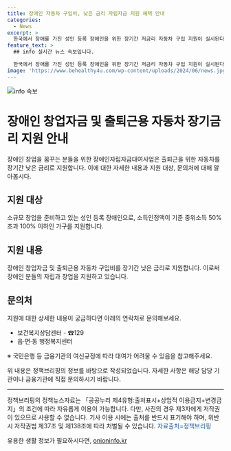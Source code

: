 ```yaml
---
title: 장애인 자동차 구입비, 낮은 금리 자립자금 지원 혜택 안내
categories:
  - News
excerpt: >
  한국에서 장애를 가진 성인 등록 장애인을 위한 장기간 저금리 자동차 구입 지원이 실시된다. 소득인정액이 중위소득 50% 초과 100% 이하인 가구가 대상이며, 보건복지상담센터나 행정복지센터를 통해 문의할 수 있다. 다만, 국민은행 여신규정에 따라 대여가 어려울 수 있다는 점을 주의해야 한다. 해당 자료는 공공누리 조건에 따라 자유롭게 이용 가능하며, 출처를 표기하지 않을 경우에는 저작권법에 의해 처벌될 수 있다. (출처: 정책브리핑 www.korea.kr)
feature_text: >
  ## info 실시간 뉴스 속보입니다.

  한국에서 장애를 가진 성인 등록 장애인을 위한 장기간 저금리 자동차 구입 지원이 실시된다. 소득인정액이 중위소득 50% 초과 100% 이하인 가구가 대상이며, 보건복지상담센터나 행정복지센터를 통해 문의할 수 있다. 다만, 국민은행 여신규정에 따라 대여가 어려울 수 있다는 점을 주의해야 한다. 해당 자료는 공공누리 조건에 따라 자유롭게 이용 가능하며, 출처를 표기하지 않을 경우에는 저작권법에 의해 처벌될 수 있다. (출처: 정책브리핑 www.korea.kr)
image: 'https://www.behealthy4u.com/wp-content/uploads/2024/06/news.jpg'
---
```


<p><img src="https://www.behealthy4u.com/wp-content/uploads/2024/06/news.jpg" alt="info 속보" /></p>

<h1>장애인 창업자금 및 출퇴근용 자동차 장기금리 지원 안내</h1>

<p data-ke-size="size16">장애인 창업을 꿈꾸는 분들을 위한 장애인자립자금대여사업은 출퇴근을 위한 자동차를 장기간 낮은 금리로 지원합니다. 이에 대한 자세한 내용과 지원 대상, 문의처에 대해 알아봅시다.</p>

<h2 data-ke-size="size26">지원 대상</h2>

<p data-ke-size="size16">소규모 창업을 준비하고 있는 성인 등록 장애인으로, 소득인정액이 기준 중위소득 50% 초과 100% 이하인 가구를 지원합니다.</p>

<h2 data-ke-size="size26">지원 내용</h2>

<p data-ke-size="size16">장애인 창업자금 및 출퇴근용 자동차 구입비를 장기간 낮은 금리로 지원합니다. 이로써 장애인 분들의 자립과 창업을 지원하고 있습니다.</p>

<h2 data-ke-size="size26">문의처</h2>

<p data-ke-size="size16">지원에 대한 상세한 내용이 궁금하다면 아래의 연락처로 문의해보세요.</p>

<ul>
  <li>보건복지상담센터 - ☎129</li>
  <li>읍·면·동 행정복지센터</li>
</ul>

<p data-ke-size="size16">※ 국민은행 등 금융기관의 여신규정에 따라 대여가 어려울 수 있음을 참고해주세요.</p>

<p data-ke-size="size16">위 내용은 정책브리핑의 정보를 바탕으로 작성되었습니다. 자세한 사항은 해당 담당 기관이나 금융기관에 직접 문의하시기 바랍니다.</p>

<hr>

<p data-ke-size="size16">정책브리핑의 정책뉴스자료는 「공공누리 제4유형:출처표시+상업적 이용금지+변경금지」의 조건에 따라 자유롭게 이용이 가능합니다. 다만, 사진의 경우 제3자에게 저작권이 있으므로 사용할 수 없습니다. 기사 이용 시에는 출처를 반드시 표기해야 하며, 위반 시 저작권법 제37조 및 제138조에 따라 처벌될 수 있습니다. <span style="color: #1a5490;">자료출처=정책브리핑 </span></p>
유용한 생활 정보가 필요하시다면, <a href="https://onioninfo.kr" rel="dofollow">onioninfo.kr</a>


